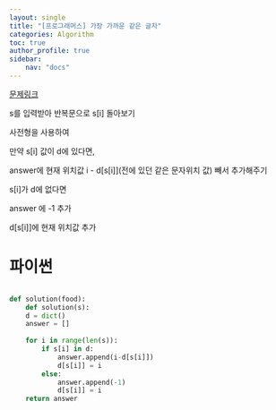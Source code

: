 ```yaml
---
layout: single
title: "[프로그래머스] 가장 가까운 같은 글자"
categories: Algorithm
toc: true
author_profile: true
sidebar:
    nav: "docs"
---
```


[문제링크](https://school.programmers.co.kr/learn/courses/30/lessons/142086)

s를 입력받아 반복문으로 s[i] 돌아보기

사전형을 사용하여

만약 s[i] 값이 d에 있다면,

answer에 현재 위치값 i - d[s[i]](전에 있던 같은 문자위치 값) 빼서 추가해주기

s[i]가 d에 없다면

answer 에 -1 추가

d[s[i]]에 현재 위치값 추가

# 파이썬
```python

def solution(food):    
    def solution(s):
    d = dict()
    answer = []
    
    for i in range(len(s)):
        if s[i] in d:
            answer.append(i-d[s[i]])
            d[s[i]] = i
        else:
            answer.append(-1)
            d[s[i]] = i
    return answer
```